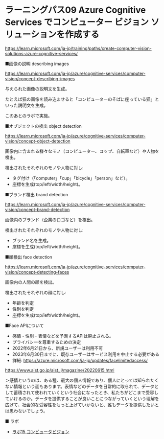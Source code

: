 # ラーニングパス09 Azure Cognitive Services でコンピューター ビジョン ソリューションを作成する

https://learn.microsoft.com/ja-jp/training/paths/create-computer-vision-solutions-azure-cognitive-services/


■画像の説明 describing images

https://learn.microsoft.com/ja-jp/azure/cognitive-services/computer-vision/concept-describing-images

与えられた画像の説明文を生成。

たとえば猫の画像を読み込ませると「コンピューターのそばに座っている猫」といった説明文を生成。

このあとのラボで実施。

■オブジェクトの検出 object detection

https://learn.microsoft.com/ja-jp/azure/cognitive-services/computer-vision/concept-object-detection

画像内に含まれる様々なモノ（コンピューター、コップ、自転車など）や人物を検出。

検出されたそれぞれのモノや人物に対し:
- タグ付け（「computer」「cup」「bicycle」「person」など）。
- 座標を生成(top/left/width/height)。

■ブランド検出 brand detection

https://learn.microsoft.com/ja-jp/azure/cognitive-services/computer-vision/concept-brand-detection

画像内のブランド（企業のロゴなど）を検出。

検出されたそれぞれのモノや人物に対し:
- ブランド名を生成。
- 座標を生成(top/left/width/height)。

■顔検出 face detection

https://learn.microsoft.com/ja-jp/azure/cognitive-services/computer-vision/concept-detecting-faces

画像内の人間の顔を検出。

検出されたそれぞれの顔に対し:
- 年齢を判定
- 性別を判定
- 座標を生成(top/left/width/height)。

■Face APIについて

- 感情・性別・表情などを予測するAPIは廃止される。
- プライバシーを尊重するための決定
- 2022年6月21日から、新規ユーザーは利用不可
- 2023年6月30日までに、既存ユーザーはサービス利用を中止する必要がある
- 詳細: https://azure.microsoft.com/ja-jp/updates/facelimitedaccess/


https://www.aist.go.jp/aist_j/magazine/20220615.html

＞感情というのは、ある種、最大の個人情報であり、個人にとっては知られたくない情報という面もあります。表情などのデータを日常的に取られて、データとして蓄積されて使われていくという社会になったとき、私たちがどこまで受容していけるのか。データを提供することが良いことにつながっていくという理解を広げて、社会的な受容性をもっと上げていかないと、誰もデータを提供したいとは思わないでしょう。

■ ラボ

- [ラボ15 コンピュータビジョン](lab15.md)

<!--


■ ラボ手順書

英語版（最新。ブラウザの翻訳機能で日本語化して閲覧できます）
https://github.com/MicrosoftLearning/AI-102-AIEngineer

日本語翻訳版（若干古い可能性があります）
https://github.com/MicrosoftLearning/AI-102-AIEngineer.ja-jp

ラボのファイル（ダウンロードして展開すると Allfiles フォルダ以下にラボで使用するファイルがあります）
https://github.com/MicrosoftLearning/AI-102-AIEngineer/archive/refs/heads/master.zip

- ラボ16 ビデオインデクサー
- ラボ17 イメージ分類
- ラボ18 オブジェクト検出
- ラボ19 フェース
-->
